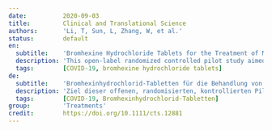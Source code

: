 ```yaml
---
date:          2020-09-03
title:         Clinical and Translational Science
authors:       'Li, T, Sun, L, Zhang, W, et al.'
status:        default
en:
  subtitle:    'Bromhexine Hydrochloride Tablets for the Treatment of Moderate COVID-19: An Open-Label Randomized Controlled Pilot Study'
  description: 'This open-label randomized controlled pilot study aimed to test the study feasibility of bromhexine hydrochloride (BRH) tablets for the treatment of mild or moderate coronavirus disease 2019 (COVID-19) and to explore its clinical efficacy and safety. Patients with mild or moderate COVID-19 were randomly divided into the BRH group or the control group at a 2:1 ratio. Routine treatment according to China’s Novel Coronavirus Pneumonia Diagnosis and Treatment Plan was performed in both groups, whereas patients in the BRH group were additionally given oral BRH (32 mg t.i.d.) for 14 consecutive days. The efficacy and safety of BRH were evaluated. A total of 18 patients with moderate COVID-19 were randomized into the BRH group (n = 12) or the control group (n = 6). There were suggestions of BRH advantage over placebo in improved chest computed tomography, need for oxygen therapy, and discharge rate within 20 days. However, none of these findings were statistically significant. BRH tablets may potentially have a beneficial effect in patients with COVID-19, especially for those with lung or hepatic injury. A further definitive large-scale clinical trial is feasible and necessary.'
  tags:        [COVID-19, bromhexine hydrochloride tablets]
de:
  subtitle:    'Bromhexinhydrochlorid-Tabletten für die Behandlung von mäßigem COVID-19: Eine offene, randomisierte, kontrollierte Pilotstudie'
  description: 'Ziel dieser offenen, randomisierten, kontrollierten Pilotstudie war es, die Studiendurchführbarkeit von Bromhexinhydrochlorid (BRH)-Tabletten für die Behandlung der leichten oder mittelschweren Coronavirus-Krankheit 2019 (COVID-19) zu testen und ihre klinische Wirksamkeit und Sicherheit zu untersuchen. Patienten mit leichter oder mittelschwerer COVID-19-Erkrankung wurden nach dem Zufallsprinzip im Verhältnis 2:1 in die BRH-Gruppe oder die Kontrollgruppe eingeteilt. In beiden Gruppen wurde die Routinebehandlung gemäß dem chinesischen Plan zur Diagnose und Behandlung der neuartigen Coronavirus-Pneumonie durchgeführt, wobei die Patienten in der BRH-Gruppe zusätzlich 14 Tage lang oral mit BRH (32 mg t.i.d.) behandelt wurden. Die Wirksamkeit und Sicherheit von BRH wurde bewertet. Insgesamt 18 Patienten mit mäßigem COVID-19 wurden nach dem Zufallsprinzip in die BRH-Gruppe (n = 12) oder die Kontrollgruppe (n = 6) eingeteilt. Es gab Hinweise auf einen Vorteil von BRH gegenüber Placebo bei der Verbesserung der Thorax-Computertomographie, der Notwendigkeit einer Sauerstofftherapie und der Entlassungsrate innerhalb von 20 Tagen. Keiner dieser Befunde war jedoch statistisch signifikant. BRH-Tabletten können bei Patienten mit COVID-19 möglicherweise eine positive Wirkung haben, insbesondere bei Patienten mit Lungen- oder Leberschäden. Eine weitere endgültige groß angelegte klinische Studie ist machbar und notwendig.' 
  tags:        [COVID-19, Bromhexinhydrochlorid-Tabletten]
group:         'Treatments'
credit:        https://doi.org/10.1111/cts.12881
---
```

